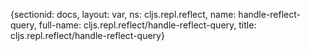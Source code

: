 {sectionid: docs, layout: var, ns: cljs.repl.reflect, name: handle-reflect-query,
  full-name: cljs.repl.reflect/handle-reflect-query, title: cljs.repl.reflect/handle-reflect-query}
